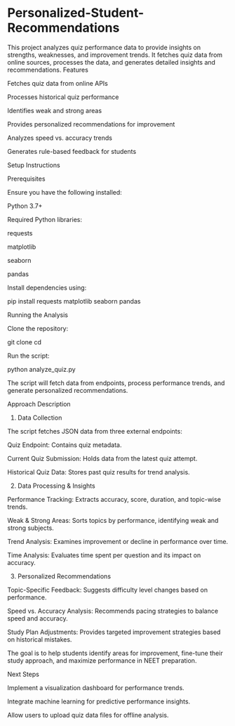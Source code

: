 # Personalized-Student-Recommendations
This project analyzes quiz performance data to provide insights on strengths, weaknesses, and improvement trends. It fetches quiz data from online sources, processes the data, and generates detailed insights and recommendations.
Features

Fetches quiz data from online APIs

Processes historical quiz performance

Identifies weak and strong areas

Provides personalized recommendations for improvement

Analyzes speed vs. accuracy trends

Generates rule-based feedback for students

Setup Instructions

Prerequisites

Ensure you have the following installed:

Python 3.7+

Required Python libraries:

requests

matplotlib

seaborn

pandas

Install dependencies using:

pip install requests matplotlib seaborn pandas

Running the Analysis

Clone the repository:

git clone <repo-url>
cd <repo-folder>

Run the script:

python analyze_quiz.py

The script will fetch data from endpoints, process performance trends, and generate personalized recommendations.


Approach Description

1. Data Collection

The script fetches JSON data from three external endpoints:

Quiz Endpoint: Contains quiz metadata.

Current Quiz Submission: Holds data from the latest quiz attempt.

Historical Quiz Data: Stores past quiz results for trend analysis.

2. Data Processing & Insights

Performance Tracking: Extracts accuracy, score, duration, and topic-wise trends.

Weak & Strong Areas: Sorts topics by performance, identifying weak and strong subjects.

Trend Analysis: Examines improvement or decline in performance over time.

Time Analysis: Evaluates time spent per question and its impact on accuracy.

3. Personalized Recommendations

Topic-Specific Feedback: Suggests difficulty level changes based on performance.

Speed vs. Accuracy Analysis: Recommends pacing strategies to balance speed and accuracy.

Study Plan Adjustments: Provides targeted improvement strategies based on historical mistakes.

The goal is to help students identify areas for improvement, fine-tune their study approach, and maximize performance in NEET preparation.


Next Steps

Implement a visualization dashboard for performance trends.

Integrate machine learning for predictive performance insights.

Allow users to upload quiz data files for offline analysis.
